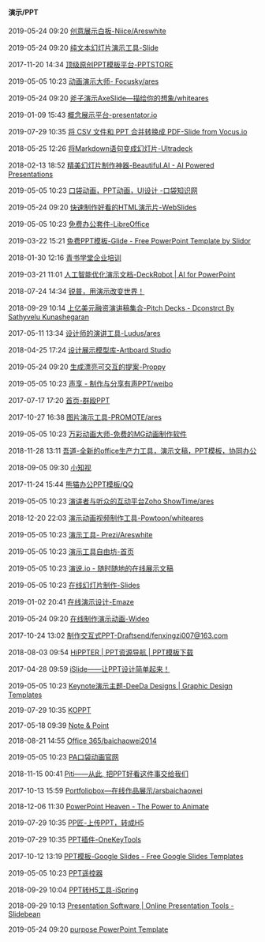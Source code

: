####  演示/PPT

2019-05-24 09:20 [创意展示白板-Niice/Areswhite](https://niice.co/)

2019-05-24 09:20 [纯文本幻灯片演示工具-Slide](http://trikita.co/slide/)

2017-11-20 14:34 [顶级原创PPT模板平台-PPTSTORE](http://www.pptstore.net/)

2019-05-05 10:23 [动画演示大师- Focusky/ares](http://www.focusky.com.cn/)

2019-05-24 09:20 [斧子演示AxeSlide—描绘你的想象/whiteares](https://www.axeslide.com/)

2019-01-09 15:43 [概念展示平台-presentator.io](https://presentator.io/)

2019-07-29 10:35 [将 CSV 文件和 PPT 合并转换成 PDF-Slide from Vocus.io](http://slides.vocus.io/)

2018-05-25 12:26 [将Markdown语句变成幻灯片-Ultradeck](https://ultradeck.co/)

2018-02-13 18:52 [精美幻灯片制作神器-Beautiful.AI - AI Powered Presentations](https://www.beautiful.ai/)

2019-05-05 10:23 [口袋动画，PPT动画，UI设计 -口袋知识网](http://news.papocket.com/)

2019-05-24 09:20 [快速制作好看的HTML演示片-WebSlides](https://webslides.tv/)

2019-05-05 10:23 [免费办公套件-LibreOffice](https://www.libreoffice.org/)

2019-03-22 15:21 [免费PPT模板-Glide - Free PowerPoint Template by Slidor](https://glide.slidor.fr/)

2018-01-30 12:16 [青书学堂企业培训](http://www.qingshuxuetang.com/jianxi)

2019-03-21 11:01 [人工智能优化演示文档-DeckRobot | AI for PowerPoint](https://deckrobot.com/)

2018-07-24 14:34 [锐普，用演示改变世界！](http://www.rapidesign.cn/)

2018-09-29 10:14 [上亿美元融资演讲稿集合-Pitch Decks - Dconstrct By Sathyvelu Kunashegaran](https://dconstrct.com/pitch-decks/)

2017-05-11 13:34 [设计师的演讲工具-Ludus/ares](https://ludus.one/)

2018-04-25 17:24 [设计展示模型库-Artboard Studio](https://artboard.studio/)

2019-05-24 09:20 [生成漂亮可交互的提案-Proppy](https://proppy.io/)

2019-05-05 10:23 [声享 - 制作与分享有声PPT/weibo](https://ppt.baomitu.com/)

2017-07-17 17:20 [首页-群殴PPT](http://qunoppt.com/)

2017-10-27 16:38 [图片演示工具-PROMOTE/ares](https://www.promotegraphics.com/gallery)

2019-05-05 10:23 [万彩动画大师-免费的MG动画制作软件](http://www.animiz.cn/)

2018-11-28 13:11 [吾道-全新的office生产力工具，演示文稿，PPT模板，协同办公](http://www.woodo.cn/)

2018-09-05 09:30 [小知视](https://www.91zhiyin.cn/)

2017-11-24 15:44 [熊猫办公PPT模板/QQ](http://www.tukuppt.com/)

2019-05-05 10:23 [演讲者与听众的互动平台Zoho ShowTime/ares](https://www.zoho.com/showtime/)

2018-12-20 22:03 [演示动画视频制作工具-Powtoon/whiteares](https://www.powtoon.com/home/?locale=en)

2019-05-05 10:23 [演示工具- Prezi/Areswhite](https://prezi.com/)

2019-05-05 10:23 [演示工具自由坊-首页](http://www.ziyoufang.com/home)

2019-05-05 10:23 [演说.io - 随时随地的在线展示文稿](http://yanshuo.io/)

2019-05-05 10:23 [在线幻灯片制作-Slides](https://slides.com/)

2019-01-02 20:41 [在线演示设计-Emaze](https://www.emaze.com/)

2019-05-24 09:20 [在线制作演示动画-Wideo](https://wideo.co/)

2017-10-24 13:02 [制作交互式PPT-Draftsend/fenxingzi007@163.com](https://draftsend.com/)

2018-08-03 09:54 [HiPPTER | PPT资源导航 | PPT模板下载](http://www.hippter.com/)

2017-04-28 09:59 [iSlide——让PPT设计简单起来！](https://www.islide.cc/)

2019-05-05 10:23 [Keynote演示主题-DeeDa Designs | Graphic Design Templates](http://www.deedadesigns.com/)

2019-07-29 10:35 [KOPPT](http://koppt.cn/)

2017-05-18 09:39 [Note &amp; Point](http://noteandpoint.com/)

2018-08-21 14:55 [Office 365/baichaowei2014](https://www.office.com/)

2019-05-05 10:23 [PA口袋动画官网](http://www.papocket.com/index.html)

2018-11-15 00:41 [Piti——从此, 把PPT好看这件事交给我们](https://www.piti.fun/)

2017-10-13 15:59 [Portfoliobox—在线作品展示/arsbaichaowei](https://www.portfoliobox.net/cn/)

2018-12-06 11:30 [PowerPoint Heaven - The Power to Animate](http://pptheaven.mvps.org/index.html)

2019-07-29 10:35 [PP匠-上传PPT，转成H5](http://ppj.io/)

2019-07-29 10:35 [PPT插件-OneKeyTools](http://www.oktools.xyz/)

2017-10-12 13:19 [PPT模板-Google Slides - Free Google Slides Templates](https://slidesppt.com/)

2019-05-05 10:23 [PPT遥控器](http://ppt.baidu.com/)

2018-09-29 10:04 [PPT转H5工具-iSpring](https://www.ispringsolutions.com/)

2018-09-29 10:13 [Presentation Software | Online Presentation Tools - Slidebean](https://slidebean.com/)

2019-05-24 09:20 [purpose PowerPoint Template](https://craigbarber.co/powerpoint-template/)



